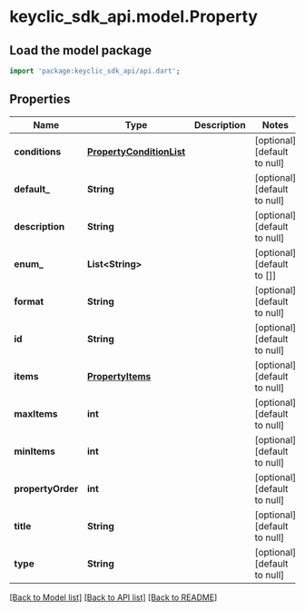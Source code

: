 # keyclic_sdk_api.model.Property

## Load the model package
```dart
import 'package:keyclic_sdk_api/api.dart';
```

## Properties
Name | Type | Description | Notes
------------ | ------------- | ------------- | -------------
**conditions** | [**PropertyConditionList**](PropertyConditionList.md) |  | [optional] [default to null]
**default_** | **String** |  | [optional] [default to null]
**description** | **String** |  | [optional] [default to null]
**enum_** | **List&lt;String&gt;** |  | [optional] [default to []]
**format** | **String** |  | [optional] [default to null]
**id** | **String** |  | [optional] [default to null]
**items** | [**PropertyItems**](PropertyItems.md) |  | [optional] [default to null]
**maxItems** | **int** |  | [optional] [default to null]
**minItems** | **int** |  | [optional] [default to null]
**propertyOrder** | **int** |  | [optional] [default to null]
**title** | **String** |  | [optional] [default to null]
**type** | **String** |  | [optional] [default to null]

[[Back to Model list]](../README.md#documentation-for-models) [[Back to API list]](../README.md#documentation-for-api-endpoints) [[Back to README]](../README.md)


